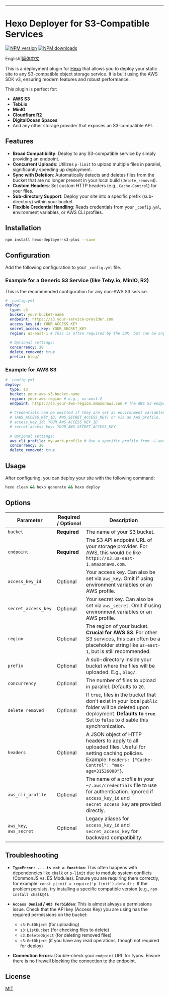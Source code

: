 ---

# Hexo Deployer for S3-Compatible Services

[![NPM version](https://img.shields.io/npm/v/hexo-deployer-s3-plus.svg?style=flat-square)](https://www.npmjs.com/package/hexo-deployer-s3-plus)
[![NPM downloads](https://img.shields.io/npm/dm/hexo-deployer-s3-plus.svg?style=flat-square)](https://www.npmjs.com/package/hexo-deployer-s3-plus)

English|[简体中文](README_zh.md)

This is a deployment plugin for [Hexo](https://hexo.io) that allows you to deploy your static site to any S3-compatible object storage service. It is built using the AWS SDK v3, ensuring modern features and robust performance.

This plugin is perfect for:
*   **AWS S3**
*   **Tebi.io**
*   **MinIO**
*   **Cloudflare R2**
*   **DigitalOcean Spaces**
*   And any other storage provider that exposes an S3-compatible API.

## Features

-   **Broad Compatibility**: Deploy to any S3-compatible service by simply providing an endpoint.
-   **Concurrent Uploads**: Utilizes `p-limit` to upload multiple files in parallel, significantly speeding up deployment.
-   **Sync with Deletion**: Automatically detects and deletes files from the bucket that are no longer present in your local build (`delete_removed`).
-   **Custom Headers**: Set custom HTTP headers (e.g., `Cache-Control`) for your files.
-   **Sub-directory Support**: Deploy your site into a specific prefix (sub-directory) within your bucket.
-   **Flexible Credential Handling**: Reads credentials from your `_config.yml`, environment variables, or AWS CLI profiles.

## Installation

```bash
npm install hexo-deployer-s3-plus --save
```

## Configuration

Add the following configuration to your `_config.yml` file.

### Example for a Generic S3 Service (like Teby.io, MinIO, R2)

This is the recommended configuration for any non-AWS S3 service.

```yaml
# _config.yml
deploy:
  type: s3
  bucket: your-bucket-name
  endpoint: https://s3.your-service-provider.com
  access_key_id: YOUR_ACCESS_KEY
  secret_access_key: YOUR_SECRET_KEY
  region: us-east-1 # This is often required by the SDK, but can be any string for non-AWS services.
  
  # Optional settings:
  concurrency: 20
  delete_removed: true
  prefix: blog/
```

### Example for AWS S3

```yaml
# _config.yml
deploy:
  type: s3
  bucket: your-aws-s3-bucket-name
  region: your-aws-region # e.g., us-west-2
  endpoint: https://s3.your-aws-region.amazonaws.com # The AWS S3 endpoint for your region
  
  # Credentials can be omitted if they are set as environment variables 
  # (AWS_ACCESS_KEY_ID, AWS_SECRET_ACCESS_KEY) or via an AWS profile.
  # access_key_id: YOUR_AWS_ACCESS_KEY_ID
  # secret_access_key: YOUR_AWS_SECRET_ACCESS_KEY
  
  # Optional settings:
  aws_cli_profile: my-work-profile # Use a specific profile from ~/.aws/credentials
  concurrency: 20
  delete_removed: true
```

## Usage

After configuring, you can deploy your site with the following command:

```bash
hexo clean && hexo generate && hexo deploy
```

## Options

| Parameter             | Required / Optional | Description                                                                                                                                                                                              |
| --------------------- | ------------------- | -------------------------------------------------------------------------------------------------------------------------------------------------------------------------------------------------------- |
| `bucket`              | **Required**        | The name of your S3 bucket.                                                                                                                                                                              |
| `endpoint`            | **Required**        | The S3 API endpoint URL of your storage provider. For AWS, this would be like `https://s3.us-east-1.amazonaws.com`.                                                                                      |
| `access_key_id`       | Optional            | Your access key. Can also be set via `aws_key`. Omit if using environment variables or an AWS profile.                                                                                                     |
| `secret_access_key`   | Optional            | Your secret key. Can also be set via `aws_secret`. Omit if using environment variables or an AWS profile.                                                                                                   |
| `region`              | Optional            | The region of your bucket. **Crucial for AWS S3**. For other S3 services, this can often be a placeholder string like `us-east-1`, but is still recommended.                                                 |
| `prefix`              | Optional            | A sub-directory inside your bucket where the files will be uploaded. E.g., `blog/`.                                                                                                                      |
| `concurrency`         | Optional            | The number of files to upload in parallel. Defaults to `20`.                                                                                                                                             |
| `delete_removed`      | Optional            | If `true`, files in the bucket that don't exist in your local `public` folder will be deleted upon deployment. **Defaults to `true`**. Set to `false` to disable this synchronization.                      |
| `headers`             | Optional            | A JSON object of HTTP headers to apply to all uploaded files. Useful for setting caching policies. Example: `headers: {"Cache-Control": "max-age=31536000"}`.                                                |
| `aws_cli_profile`     | Optional            | The name of a profile in your `~/.aws/credentials` file to use for authentication. Ignored if `access_key_id` and `secret_access_key` are provided directly.                                               |
| `aws_key`, `aws_secret` | Optional            | Legacy aliases for `access_key_id` and `secret_access_key` for backward compatibility.                                                                                                                   |

## Troubleshooting

-   **`TypeError: ... is not a function`**: This often happens with dependencies like `chalk` or `p-limit` due to module system conflicts (CommonJS vs. ES Modules). Ensure you are requiring them correctly, for example: `const pLimit = require('p-limit').default;`. If the problem persists, try installing a specific compatible version (e.g., `npm install chalk@4`).

-   **`Access Denied` / `403 Forbidden`**: This is almost always a permissions issue. Check that the API key (Access Key) you are using has the required permissions on the bucket:
    -   `s3:PutObject` (for uploading)
    -   `s3:ListBucket` (for checking files to delete)
    -   `s3:DeleteObject` (for deleting removed files)
    -   `s3:GetObject` (if you have any read operations, though not required for deploy)

-   **Connection Errors**: Double-check your `endpoint` URL for typos. Ensure there is no firewall blocking the connection to the endpoint.

## License

[MIT](https://opensource.org/licenses/MIT)